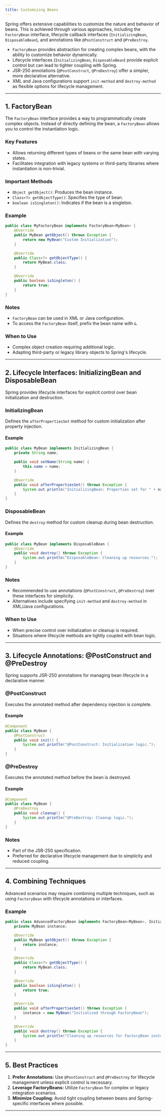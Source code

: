 ```yaml
---
title: Customizing Beans
---
```


Spring offers extensive capabilities to customize the nature and behavior of beans. This is achieved through various approaches, including
the `FactoryBean` interface, lifecycle callback interfaces (`InitializingBean`, `DisposableBean`), and annotations like `@PostConstruct`
and `@PreDestroy`.

- `FactoryBean` provides abstraction for creating complex beans, with the ability to customize behavior dynamically.
- Lifecycle interfaces (`InitializingBean`, `DisposableBean`) provide explicit control but can lead to tighter coupling with Spring.
- JSR-250 annotations (`@PostConstruct`, `@PreDestroy`) offer a simpler, more declarative alternative.
- XML and Java configurations support `init-method` and `destroy-method` as flexible options for lifecycle management.

---

## 1. FactoryBean
The `FactoryBean` interface provides a way to programmatically create complex objects. Instead of directly defining the bean, 
a `FactoryBean` allows you to control the instantiation logic.

### Key Features
- Allows returning different types of beans or the same bean with varying states.
- Facilitates integration with legacy systems or third-party libraries where instantiation is non-trivial.

### Important Methods
- `Object getObject()`: Produces the bean instance.
- `Class<?> getObjectType()`: Specifies the type of bean.
- `boolean isSingleton()`: Indicates if the bean is a singleton.

### Example
```java
public class MyFactoryBean implements FactoryBean<MyBean> {
    @Override
    public MyBean getObject() throws Exception {
        return new MyBean("Custom Initialization");
    }

    @Override
    public Class<?> getObjectType() {
        return MyBean.class;
    }

    @Override
    public boolean isSingleton() {
        return true;
    }
}
```

### Notes
- `FactoryBean` can be used in XML or Java configuration.
- To access the `FactoryBean` itself, prefix the bean name with `&`.

### When to Use
- Complex object creation requiring additional logic.
- Adapting third-party or legacy library objects to Spring's lifecycle.

---

## 2. Lifecycle Interfaces: InitializingBean and DisposableBean

Spring provides lifecycle interfaces for explicit control over bean initialization and destruction.

### InitializingBean
Defines the `afterPropertiesSet` method for custom initialization after property injection.

#### Example
```java
public class MyBean implements InitializingBean {
    private String name;

    public void setName(String name) {
        this.name = name;
    }

    @Override
    public void afterPropertiesSet() throws Exception {
        System.out.println("InitializingBean: Properties set for " + name);
    }
}
```

### DisposableBean
Defines the `destroy` method for custom cleanup during bean destruction.

#### Example
```java
public class MyBean implements DisposableBean {
    @Override
    public void destroy() throws Exception {
        System.out.println("DisposableBean: Cleaning up resources.");
    }
}
```

### Notes
- Recommended to use annotations (`@PostConstruct`, `@PreDestroy`) over these interfaces for simplicity.
- Alternatives include specifying `init-method` and `destroy-method` in XML/Java configurations.

### When to Use
- When precise control over initialization or cleanup is required.
- Situations where lifecycle methods are tightly coupled with bean logic.

---

## 3. Lifecycle Annotations: @PostConstruct and @PreDestroy

Spring supports JSR-250 annotations for managing bean lifecycle in a declarative manner.

### @PostConstruct
Executes the annotated method after dependency injection is complete.

#### Example
```java
@Component
public class MyBean {
    @PostConstruct
    public void init() {
        System.out.println("@PostConstruct: Initialization logic.");
    }
}
```

### @PreDestroy
Executes the annotated method before the bean is destroyed.

#### Example
```java
@Component
public class MyBean {
    @PreDestroy
    public void cleanup() {
        System.out.println("@PreDestroy: Cleanup logic.");
    }
}
```

### Notes
- Part of the JSR-250 specification.
- Preferred for declarative lifecycle management due to simplicity and reduced coupling.

---

## 4. Combining Techniques

Advanced scenarios may require combining multiple techniques, such as using `FactoryBean` with lifecycle annotations or interfaces.

### Example
```java
public class AdvancedFactoryBean implements FactoryBean<MyBean>, InitializingBean, DisposableBean {
    private MyBean instance;

    @Override
    public MyBean getObject() throws Exception {
        return instance;
    }

    @Override
    public Class<?> getObjectType() {
        return MyBean.class;
    }

    @Override
    public boolean isSingleton() {
        return true;
    }

    @Override
    public void afterPropertiesSet() throws Exception {
        instance = new MyBean("Initialized through FactoryBean");
    }

    @Override
    public void destroy() throws Exception {
        System.out.println("Cleaning up resources for FactoryBean instance");
    }
}
```

---

## 5. Best Practices

1. **Prefer Annotations:** Use `@PostConstruct` and `@PreDestroy` for lifecycle management unless explicit control is necessary.
2. **Leverage FactoryBeans:** Utilize `FactoryBean` for complex or legacy integration scenarios.
3. **Minimize Coupling:** Avoid tight coupling between beans and Spring-specific interfaces where possible.

---
